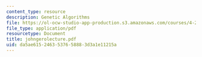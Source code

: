 ```yaml
---
content_type: resource
description: Genetic Algorithms
file: https://ol-ocw-studio-app-production.s3.amazonaws.com/courses/4-273-introduction-to-design-inquiry-fall-2001/da5ae6152463537658883d3a1e11215a_johngerolecture.pdf
file_type: application/pdf
resourcetype: Document
title: johngerolecture.pdf
uid: da5ae615-2463-5376-5888-3d3a1e11215a
---
```

